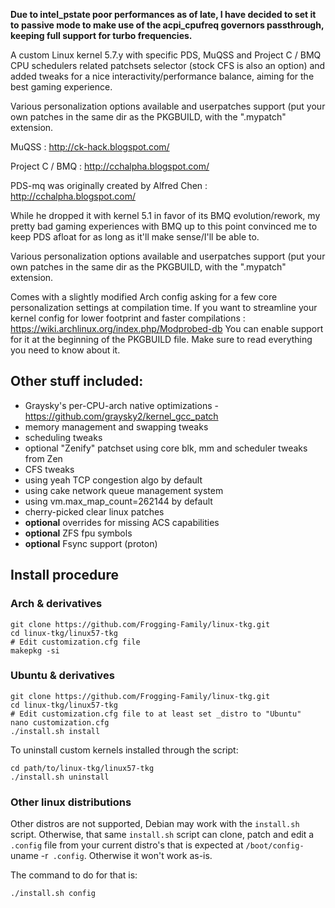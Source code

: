 **Due to intel_pstate poor performances as of late, I have decided to set it to passive mode to make use of the acpi_cpufreq governors passthrough, keeping full support for turbo frequencies.**

A custom Linux kernel 5.7.y with specific PDS, MuQSS and Project C / BMQ CPU schedulers related patchsets selector (stock CFS is also an option) and added tweaks for a nice interactivity/performance balance, aiming for the best gaming experience.

Various personalization options available and userpatches support (put your own patches in the same dir as the PKGBUILD, with the ".mypatch" extension.

MuQSS : http://ck-hack.blogspot.com/

Project C / BMQ : http://cchalpha.blogspot.com/

PDS-mq was originally created by Alfred Chen : http://cchalpha.blogspot.com/

While he dropped it with kernel 5.1 in favor of its BMQ evolution/rework, my pretty bad gaming experiences with BMQ up to this point convinced me to keep PDS afloat for as long as it'll make sense/I'll be able to.

Various personalization options available and userpatches support (put your own patches in the same dir as the PKGBUILD, with the ".mypatch" extension.

Comes with a slightly modified Arch config asking for a few core personalization settings at compilation time.
If you want to streamline your kernel config for lower footprint and faster compilations : https://wiki.archlinux.org/index.php/Modprobed-db
You can enable support for it at the beginning of the PKGBUILD file. Make sure to read everything you need to know about it.

## Other stuff included:
- Graysky's per-CPU-arch native optimizations - https://github.com/graysky2/kernel_gcc_patch
- memory management and swapping tweaks
- scheduling tweaks
- optional "Zenify" patchset using core blk, mm and scheduler tweaks from Zen
- CFS tweaks
- using yeah TCP congestion algo by default
- using cake network queue management system
- using vm.max_map_count=262144 by default
- cherry-picked clear linux patches
- **optional** overrides for missing ACS capabilities
- **optional** ZFS fpu symbols
- **optional** Fsync support (proton)


## Install procedure

### Arch & derivatives
```
git clone https://github.com/Frogging-Family/linux-tkg.git
cd linux-tkg/linux57-tkg
# Edit customization.cfg file 
makepkg -si
```

### Ubuntu & derivatives
```
git clone https://github.com/Frogging-Family/linux-tkg.git
cd linux-tkg/linux57-tkg
# Edit customization.cfg file to at least set _distro to "Ubuntu"
nano customization.cfg
./install.sh install
```
To uninstall custom kernels installed through the script:
```
cd path/to/linux-tkg/linux57-tkg
./install.sh uninstall
```

### Other linux distributions
Other distros are not supported, Debian may work with the `install.sh` script. Otherwise,
that same `install.sh` script can clone, patch and edit a `.config` file from your current distro's 
that is expected at `/boot/config-`uname -r` .config`. Otherwise it won't work as-is.

The command to do for that is:
```
./install.sh config
```


